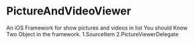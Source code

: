 # PictureAndVideoViewer
An iOS Framework for show pictures and videos in list
You should Know Two Object in the framework.
1.SourceItem
2.PictureViewerDelegate
